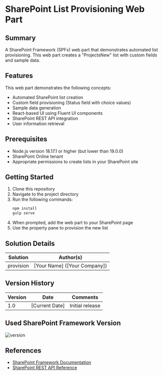 # SharePoint List Provisioning Web Part

## Summary

A SharePoint Framework (SPFx) web part that demonstrates automated list provisioning. This web part creates a "ProjectsNew" list with custom fields and sample data.

## Features

This web part demonstrates the following concepts:
- Automated SharePoint list creation
- Custom field provisioning (Status field with choice values)
- Sample data generation
- React-based UI using Fluent UI components
- SharePoint REST API integration
- User information retrieval

## Prerequisites

- Node.js version 18.17.1 or higher (but lower than 19.0.0)
- SharePoint Online tenant
- Appropriate permissions to create lists in your SharePoint site

## Getting Started

1. Clone this repository
2. Navigate to the project directory
3. Run the following commands:
   ```bash
   npm install
   gulp serve
   ```
4. When prompted, add the web part to your SharePoint page
5. Use the property pane to provision the new list

## Solution Details

| Solution    | Author(s)                                               |
| ----------- | ------------------------------------------------------- |
| provision   | [Your Name] ([Your Company])                            |

## Version History

| Version | Date             | Comments        |
| ------- | ---------------- | --------------- |
| 1.0     | [Current Date]   | Initial release |

## Used SharePoint Framework Version

![version](https://img.shields.io/badge/version-1.20.0-green.svg)

## References

- [SharePoint Framework Documentation](https://docs.microsoft.com/en-us/sharepoint/dev/spfx/sharepoint-framework-overview)
- [SharePoint REST API Reference](https://docs.microsoft.com/en-us/sharepoint/dev/sp-add-ins/get-to-know-the-sharepoint-rest-service)

